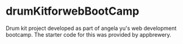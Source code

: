 # drumKitforwebBootCamp
Drum kit project developed as part of angela yu's web development bootcamp. The starter code for this was provided by appbrewery.

